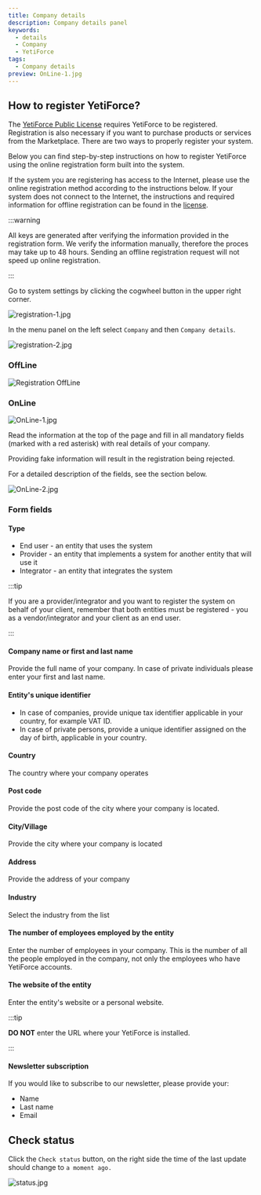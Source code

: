 ```yaml
---
title: Company details
description: Company details panel
keywords:
  - details
  - Company
  - YetiForce
tags:
  - Company details
preview: OnLine-1.jpg
---
```


## How to register YetiForce?

The [YetiForce Public License](/introduction/license-open-source) requires YetiForce to be registered. Registration is also necessary if you want to purchase products or services from the Marketplace. There are two ways to properly register your system.

Below you can find step-by-step instructions on how to register YetiForce using the online registration form built into the system.

If the system you are registering has access to the Internet, please use the online registration method according to the instructions below. If your system does not connect to the Internet, the instructions and required information for offline registration can be found in the [license](/introduction/license-open-source).

:::warning

All keys are generated after verifying the information provided in the registration form. We verify the information manually, therefore the proces may take up to 48 hours. Sending an offline registration request will not speed up online registration.

:::

Go to system settings by clicking the cogwheel button in the upper right corner.

![registration-1.jpg](registration-1.jpg)

In the menu panel on the left select `Company` and then `Company details`.

![registration-2.jpg](registration-2.jpg)

### OffLine

![Registration OffLine](offline.jpg)

### OnLine

![OnLine-1.jpg](OnLine-1.jpg)

Read the information at the top of the page and fill in all mandatory fields (marked with a red asterisk) with real details of your company.

Providing fake information will result in the registration being rejected.

For a detailed description of the fields, see the section below.

![OnLine-2.jpg](OnLine-2.jpg)

### Form fields

#### Type

- End user - an entity that uses the system
- Provider - an entity that implements a system for another entity that will use it
- Integrator - an entity that integrates the system

:::tip

If you are a provider/integrator and you want to register the system on behalf of your client, remember that both entities must be registered - you as a vendor/integrator and your client as an end user.

:::

#### Company name or first and last name

Provide the full name of your company. In case of private individuals please enter your first and last name.

#### Entity's unique identifier

- In case of companies, provide unique tax identifier applicable in your country, for example VAT ID.
- In case of private persons, provide a unique identifier assigned on the day of birth, applicable in your country.

#### Country

The country where your company operates

#### Post code

Provide the post code of the city where your company is located.

#### City/Village

Provide the city where your company is located

#### Address

Provide the address of your company

#### Industry

Select the industry from the list

#### The number of employees employed by the entity

Enter the number of employees in your company. This is the number of all the people employed in the company, not only the employees who have YetiForce accounts.

#### The website of the entity

Enter the entity's website or a personal website.

:::tip

**DO NOT** enter the URL where your YetiForce is installed.

:::

#### Newsletter subscription

If you would like to subscribe to our newsletter, please provide your:

- Name
- Last name
- Email

## Check status

Click the `Check status` button, on the right side the time of the last update should change to `a moment ago.`

![status.jpg](status.jpg)
